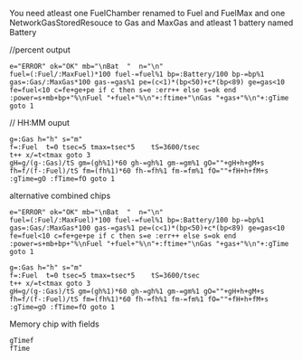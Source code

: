 You need atleast one FuelChamber renamed to Fuel and FuelMax and one NetworkGasStoredResouce to Gas and MaxGas
and atleast 1 battery named Battery


//percent output
```
e="ERROR" ok="OK" mb="\nBat  "  n="\n"
fuel=(:Fuel/:MaxFuel)*100 fuel-=fuel%1 bp=:Battery/100 bp-=bp%1
gas=:Gas/:MaxGas*100 gas-=gas%1 pe=(c<1)*(bp<50)+c*(bp<89) ge=gas<10
fe=fuel<10 c=fe+ge+pe if c then s=e :err++ else s=ok end
:power=s+mb+bp+"%\nFuel "+fuel+"%\n"+:ftime+"\nGas "+gas+"%\n"+:gTime
goto 1
```


// HH:MM ouput
```
g=:Gas h="h" s="m" 
f=:Fuel  t=0 tsec=5 tmax=tsec*5    tS=3600/tsec
t++ x/=t<tmax goto 3
gH=g/(g-:Gas)/tS gm=(gh%1)*60 gh-=gh%1 gm-=gm%1 gO=""+gH+h+gM+s
fh=f/(f-:Fuel)/tS fm=(fh%1)*60 fh-=fh%1 fm-=fm%1 fO=""+fH+h+fM+s
:gTime=gO :fTime=fO goto 1
```



alternative combined chips
```
e="ERROR" ok="OK" mb="\nBat  "  n="\n"
fuel=(:Fuel/:MaxFuel)*100 fuel-=fuel%1 bp=:Battery/100 bp-=bp%1
gas=:Gas/:MaxGas*100 gas-=gas%1 pe=(c<1)*(bp<50)+c*(bp<89) ge=gas<10
fe=fuel<10 c=fe+ge+pe if c then s=e :err++ else s=ok end
:power=s+mb+bp+"%\nFuel "+fuel+"%\n"+:ftime+"\nGas "+gas+"%\n"+:gTime
goto 1
```

```
g=:Gas h="h" s="m" 
f=:Fuel  t=0 tsec=5 tmax=tsec*5    tS=3600/tsec
t++ x/=t<tmax goto 3
gH=g/(g-:Gas)/tS gm=(gh%1)*60 gh-=gh%1 gm-=gm%1 gO=""+gH+h+gM+s
fh=f/(f-:Fuel)/tS fm=(fh%1)*60 fh-=fh%1 fm-=fm%1 fO=""+fH+h+fM+s
:gTime=gO :fTime=fO goto 1
```

Memory chip with fields
```
gTimef
fTime
```

